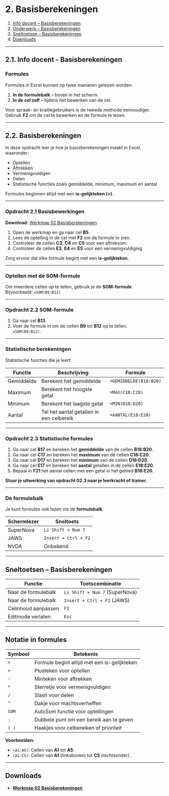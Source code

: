 # 2. Basisberekeningen

1. [Info docent – Basisberekeningen](#info-docent-02-basisberekeningen)  
2. [Onderwerp – Basisberekeningen](#onderwerp-02-basisberekeningen)  
3. [Sneltoetsen – Basisberekeningen](#sneltoetsen-basisberekeningen)  
4. [Downloads](#downloads)  

---

## 2.1. Info docent - Basisberekeningen

### Formules

Formules in Excel kunnen op twee manieren gelezen worden:

1. **In de formulebalk** – boven in het scherm.  
2. **In de cel zelf** – tijdens het bewerken van de cel.

Voor spraak- en braillegebruikers is de tweede methode eenvoudiger. Gebruik **F2** om de cel te bewerken en de formule te lezen.

---

## 2.2. Basisberekeningen

In deze opdracht leer je hoe je basisberekeningen maakt in Excel, waaronder:

- Optellen  
- Aftrekken  
- Vermenigvuldigen  
- Delen  
- Statistische functies zoals gemiddelde, minimum, maximum en aantal

Formules beginnen altijd met een **is-gelijkteken (=)**.

---

### Opdracht 2.1 Basisbewerkingen

**Download:** [Werkmap 02 Basisberekeningen](https://www.eduvip.nl/cms/files/Werkmap-02-basisberekeningen.xlsx)

1. Open de werkmap en ga naar cel **B5**.  
2. Lees de optelling in de cel met **F2** om de formule te zien.  
3. Controleer de cellen **C3**, **C4** en **C5** voor een aftreksom.  
4. Controleer de cellen **E3**, **E4** en **E5** voor een vermenigvuldiging.

Zorg ervoor dat elke formule begint met een **is-gelijkteken**.

---

### Optellen met de SOM-formule

Om meerdere cellen op te tellen, gebruik je de **SOM-formule**.  
Bijvoorbeeld: `=SOM(B9:B12)`

---

### Opdracht 2.2 SOM-formule

1. Ga naar cel **B13**.  
2. Voer de formule in om de cellen **B9** tot **B12** op te tellen:  
   `=SOM(B9:B12)`.

---

### Statistische berekeningen

Statistische functies die je leert:

| Functie    | Beschrijving                             | Formule                 |
|------------|-----------------------------------------|-------------------------|
| Gemiddelde | Berekent het gemiddelde                 | `=GEMIDDELDE(B18:B20)`   |
| Maximum    | Berekent het hoogste getal              | `=MAX(C18:C20)`          |
| Minimum    | Berekent het laagste getal              | `=MIN(D18:D20)`          |
| Aantal     | Tel het aantal getallen in een celbereik | `=AANTAL(E18:E20)`       |

---

### Opdracht 2.3 Statistische formules

1. Ga naar cel **B17** en bereken het **gemiddelde** van de cellen **B18:B20**.  
2. Ga naar cel **C17** en bereken het **maximum** van de cellen **C18:C20**.  
3. Ga naar cel **D17** en bereken het **minimum** van de cellen **D18:D20**.  
4. Ga naar cel **E17** en bereken het **aantal** getallen in de cellen **E18:E20**.  
5. Bepaal in **F21** het aantal cellen met een getal in het gebied **B18:E20**.

**Stuur je uitwerking van opdracht 02.3 naar je leerkracht of trainer.**

---

### De formulebalk

Je kunt formules ook lezen via de **formulebalk**.

| Schermlezer | Sneltoets            |
|-------------|----------------------|
| SuperNova   | `Li Shift + Num 7`   |
| JAWS        | `Insert + Ctrl + F2` |
| NVDA        | Onbekend             |

---

## Sneltoetsen – Basisberekeningen

| Functie                 | Toetscombinatie      |
|-------------------------|----------------------|
| Naar de formulebalk     | `Li Shift + Num 7` (SuperNova) |
| Naar de formulebalk     | `Insert + Ctrl + F2` (JAWS)     |
| Celinhoud aanpassen     | `F2`                 |
| Editmode verlaten       | `Esc`                |

---

## Notatie in formules

| Symbool     | Betekenis                                 |
|-------------|-------------------------------------------|
| `=`         | Formule begint altijd met een is-gelijkteken |
| `+`         | Plusteken voor optellen                   |
| `-`         | Minteken voor aftrekken                   |
| `*`         | Sterretje voor vermenigvuldigen           |
| `/`         | Slash voor delen                          |
| `^`         | Dakje voor machtsverheffen                |
| `SOM`       | AutoSom functie voor optellingen          |
| `:`         | Dubbele punt om een bereik aan te geven   |
| `( )`       | Haakjes voor celbereiken of prioriteit    |

**Voorbeelden:**

- `(A1:A5)`: Cellen van **A1** tot **A5**.  
- `(A1:C5)`: Cellen van **A1** (linksboven) tot **C5** (rechtsonder).  

---

## Downloads

- **[Werkmap 02 Basisberekeningen](https://www.eduvip.nl/cms/files/Werkmap-02-basisberekeningen.xlsx)**
